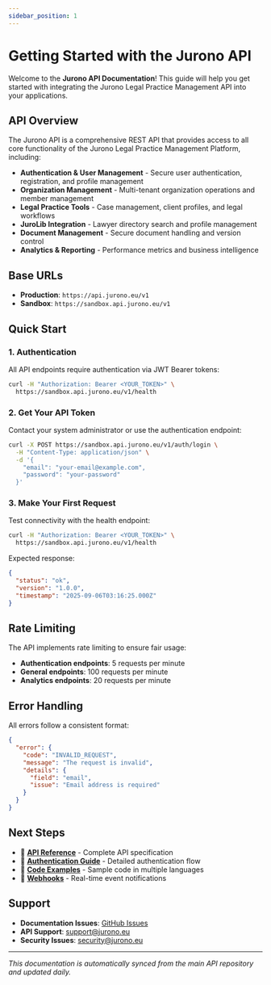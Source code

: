 ```yaml
---
sidebar_position: 1
---
```


# Getting Started with the Jurono API

Welcome to the **Jurono API Documentation**! This guide will help you get started with integrating the Jurono Legal Practice Management API into your applications.

## API Overview

The Jurono API is a comprehensive REST API that provides access to all core functionality of the Jurono Legal Practice Management Platform, including:

- **Authentication & User Management** - Secure user authentication, registration, and profile management
- **Organization Management** - Multi-tenant organization operations and member management
- **Legal Practice Tools** - Case management, client profiles, and legal workflows
- **JuroLib Integration** - Lawyer directory search and profile management
- **Document Management** - Secure document handling and version control
- **Analytics & Reporting** - Performance metrics and business intelligence

## Base URLs

- **Production**: `https://api.jurono.eu/v1`
- **Sandbox**: `https://sandbox.api.jurono.eu/v1`

## Quick Start

### 1. Authentication

All API endpoints require authentication via JWT Bearer tokens:

```bash
curl -H "Authorization: Bearer <YOUR_TOKEN>" \
  https://sandbox.api.jurono.eu/v1/health
```

### 2. Get Your API Token

Contact your system administrator or use the authentication endpoint:

```bash
curl -X POST https://sandbox.api.jurono.eu/v1/auth/login \
  -H "Content-Type: application/json" \
  -d '{
    "email": "your-email@example.com",
    "password": "your-password"
  }'
```

### 3. Make Your First Request

Test connectivity with the health endpoint:

```bash
curl -H "Authorization: Bearer <YOUR_TOKEN>" \
  https://sandbox.api.jurono.eu/v1/health
```

Expected response:
```json
{
  "status": "ok",
  "version": "1.0.0",
  "timestamp": "2025-09-06T03:16:25.000Z"
}
```

## Rate Limiting

The API implements rate limiting to ensure fair usage:

- **Authentication endpoints**: 5 requests per minute
- **General endpoints**: 100 requests per minute
- **Analytics endpoints**: 20 requests per minute

## Error Handling

All errors follow a consistent format:

```json
{
  "error": {
    "code": "INVALID_REQUEST",
    "message": "The request is invalid",
    "details": {
      "field": "email",
      "issue": "Email address is required"
    }
  }
}
```

## Next Steps

- 📖 [**API Reference**](/docs/api-reference) - Complete API specification
- 🔐 [**Authentication Guide**](/docs/guides/authentication) - Detailed authentication flow
- 📄 [**Code Examples**](/docs/examples/) - Sample code in multiple languages
- 📡 [**Webhooks**](/docs/guides/webhooks) - Real-time event notifications

## Support

- **Documentation Issues**: [GitHub Issues](https://github.com/jurono/api-docs/issues)
- **API Support**: support@jurono.eu
- **Security Issues**: security@jurono.eu

---

*This documentation is automatically synced from the main API repository and updated daily.*
